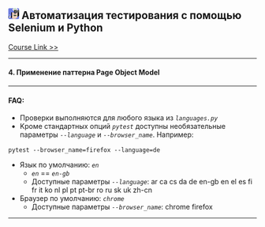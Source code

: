 
## ![CourseLogo](src/course_logo_.png) Автоматизация тестирования с помощью Selenium и Python


[Course Link >>](https://stepik.org/course/575/promo)

***
#### 4. Применение паттерна Page Object Model

***
#### FAQ:
+ Проверки выполняются для любого языка из _`languages.py`_
+ Kроме стандартных опций _`pytest`_ доступны необязательные параметры _`--language`_ и _`--browser_name`_. Например:
```shell
pytest --browser_name=firefox --language=de
```
+ Язык по умолчанию: _`en`_
    * _`en`_ == _`en-gb`_
    * Доступные параметры _`--language`_: ar ca cs da de en-gb en el es fi fr it ko nl pl pt pt-br ro ru sk uk zh-cn
+ Браузер по умолчанию: _`chrome`_
    * Доступные параметры _`--browser_name`_: chrome firefox

***